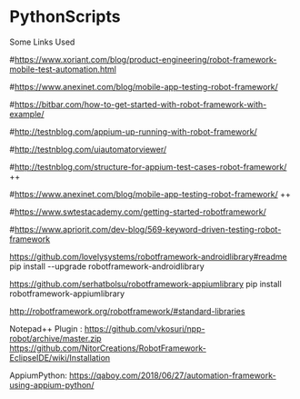# PythonScripts

Some Links Used

#https://www.xoriant.com/blog/product-engineering/robot-framework-mobile-test-automation.html

#https://www.anexinet.com/blog/mobile-app-testing-robot-framework/

#https://bitbar.com/how-to-get-started-with-robot-framework-with-example/

#http://testnblog.com/appium-up-running-with-robot-framework/

#http://testnblog.com/uiautomatorviewer/

#http://testnblog.com/structure-for-appium-test-cases-robot-framework/  ++

#https://www.anexinet.com/blog/mobile-app-testing-robot-framework/       ++

#https://www.swtestacademy.com/getting-started-robotframework/

#https://www.apriorit.com/dev-blog/569-keyword-driven-testing-robot-framework

https://github.com/lovelysystems/robotframework-androidlibrary#readme
pip install --upgrade robotframework-androidlibrary

https://github.com/serhatbolsu/robotframework-appiumlibrary
pip install robotframework-appiumlibrary

http://robotframework.org/robotframework/#standard-libraries

Notepad++ Plugin :  https://github.com/vkosuri/npp-robot/archive/master.zip
https://github.com/NitorCreations/RobotFramework-EclipseIDE/wiki/Installation


AppiumPython: https://qaboy.com/2018/06/27/automation-framework-using-appium-python/
